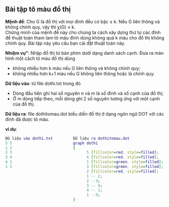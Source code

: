 ## Bài tập tô màu đồ thị
**Mệnh đề**: Cho G là đồ thị với mọi đỉnh đều có bậc ≤ k. Nếu G liên thông và không chính quy, vậy thì χ(G) ≤ k.<br>
Chứng minh của mệnh đề này cho chúng ta cách xây dựng thứ tự các đỉnh để thuật toán tham lam tô màu đỉnh dùng không quá k màu cho đồ thị không chính quy. Bài tập này yêu cầu bạn cài đặt thuật toán này.<br>

**Nhiệm vụ"**: Nhập đồ thị từ bàn phím dưới dạng danh sách cạnh. Đưa ra màn hình một cách tô màu đồ thị dùng
- không nhiều hơn k màu nếu G liên thông và không chính quy;
- không nhiều hơn k+1 màu nếu G không liên thông hoặc là chính quy.<br>

**Dữ liệu vào**: từ file dothi.txt trong đó
- Dòng đầu tiên ghi hai số nguyên n và m là số đỉnh và số cạnh của đồ thị;
- Ở m dòng tiếp theo, mỗi dòng ghi 2 số nguyên tương ứng với một cạnh của đồ thị.<br>

**Dữ liệu ra**: file dothitomau.dot biểu diễn đồ thị ở dạng ngôn ngữ DOT với các đỉnh đã được tô màu.

**ví dụ**:
```dot
Dữ liệu vào dothi.txt         Dữ liệu ra dothitomau.dot
5 5                           graph dothi
1 2                           {
2 3                                 5 [fillcolor=red, style=filled];
3 4                                 4 [fillcolor=red, style=filled];
4 1                                 1 [fillcolor=green, style=filled];
1 5                                 3 [fillcolor=green, style=filled];
                                    2 [fillcolor=red, style=filled];
                                    1 -- 2;
                                    2 --3;
                                    3 -- 4;
                                    4 -- 1;
                                    1 --5;
                              }
```
